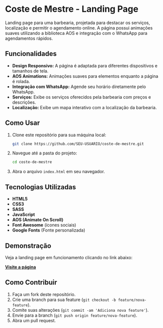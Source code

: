 # Coste de Mestre - Landing Page

Landing page para uma barbearia, projetada para destacar os serviços, localização e permitir o agendamento online. A página possui animações suaves utilizando a biblioteca AOS e integração com o WhatsApp para agendamentos rápidos.

## Funcionalidades

- **Design Responsivo:** A página é adaptada para diferentes dispositivos e tamanhos de tela.
- **AOS Animations:** Animações suaves para elementos enquanto a página é rolada.
- **Integração com WhatsApp:** Agende seu horário diretamente pelo WhatsApp.
- **Serviços:** Exibe os serviços oferecidos pela barbearia com preços e descrições.
- **Localização:** Exibe um mapa interativo com a localização da barbearia.
  
## Como Usar

1. Clone este repositório para sua máquina local:
   ```bash
   git clone https://github.com/SEU-USUARIO/coste-de-mestre.git
   ```
2. Navegue até a pasta do projeto:
   ```bash
   cd coste-de-mestre
   ```
3. Abra o arquivo `index.html` em seu navegador.

## Tecnologias Utilizadas

- **HTML5**
- **CSS3**
- **SASS**
- **JavaScript**
- **AOS (Animate On Scroll)**
- **Font Awesome** (ícones sociais)
- **Google Fonts** (Fonte personalizada)

## Demonstração

Veja a landing page em funcionamento clicando no link abaixo:

[**Visite a página**](https://coste-de-mestre.vercel.app/)

## Como Contribuir

1. Faça um fork deste repositório.
2. Crie uma branch para sua feature (`git checkout -b feature/nova-feature`).
3. Comite suas alterações (`git commit -am 'Adiciona nova feature'`).
4. Envie para a branch (`git push origin feature/nova-feature`).
5. Abra um pull request.
